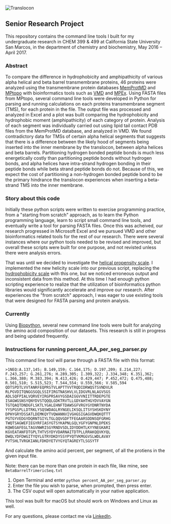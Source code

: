 ![Translocon](https://upload.wikimedia.org/wikipedia/commons/thumb/b/bc/OST_PM-1.jpg/220px-OST_PM-1.jpg)

## Senior Research Project

This repository contains the command line tools I built for my undergraduate research in CHEM 399 & 499 at California State University San Marcos, in the department of chemistry and biochemistry, May 2016 – April 2017.


### Abstract

To compare the difference in hydrophobicity and amphipathicity of various alpha helical and beta barrel transmembrane proteins, 46 proteins were analyzed using the transmembrane protein databases [MemProtMD](http://sbcb.bioch.ox.ac.uk/memprotmd/beta/) and [MPtopo](http://blanco.biomol.uci.edu/mptopo/) with bioinformatics tools such as [VMD](http://www.ks.uiuc.edu/Research/vmd/) and [MPEx](http://blanco.biomol.uci.edu/mpex/). Using FASTA files from MPtopo, several command line tools were developed in Python for parsing and running calculations on each proteins transmembrane segment (TMS), for each protein in the file. The output file was processed and analyzed in Excel and a plot was built comparing the hydrophobicity and hydrophobic moment (amphipathicity) of each category of protein. Analysis of each segment was individually carried out using lipid tail contact PDB files from the MemProtMD database, and analyzed in VMD. We found contradictory data for TMSs of certain alpha helical segments that suggests that there is a difference between the likely hood of segments being inserted into the inner membrane by the translocon, between alpha helices and beta barrels. Partitioning hydrogen bonded peptide bonds is much less energetically costly than partitioning peptide bonds without hydrogen bonds, and alpha helices have intra-strand hydrogen bonding in their peptide bonds while beta strand peptide bonds do not. Because of this, we expect the cost of partitioning a non-hydrogen bonded peptide bond to be the primary hindrance the translocon experiences when inserting a beta-strand TMS into the inner membrane.


### Story about this code

Initially these python scripts were written to exercise programming practice, from a "starting from scratch" approach, as to learn the Python programming language, learn to script small command line tools, and eventually write a tool for parsing FASTA files. Once this was acheived, our research progressed in Microsoft Excel and we pursued VMD and other bioinformatics related tools for the rest of our research. There were several instances where our python tools needed to be revised and improved, but overall these scripts were built for one purpose, and not revisted unless there were analysis errors.

That was until we decided to investigate the [helical propensity scale](https://www.ncbi.nlm.nih.gov/pmc/articles/PMC2249854/). I implemented the new helicity scale into our previous script, replacing the [hydrophobicity scale](http://blanco.biomol.uci.edu/hydrophobicity_scales.html) with this one, but we noticed erroneous output and inconsistent data from this method. At this time I had enough python scripting experience to realize that the utilization of bioinformatics python libraries would significantly accelerate and improve our research. After experiences the "from scratch" approach, I was eager to use existing tools that were designed for FASTA parsing and protein analysis.


### Currently

Using [Biopython](http://biopython.org/wiki/Documentation), several new command line tools were built for analyzing the amino acid composition of our datasets. This research is still in progress and being updated frequently.

### Instructions for running percent_AA_per_seg_parser.py

This command line tool will parse through a FASTA file with this format:

```
>1NEQ:A.137,145; B.149,159; C.164,175; D.197,209; E.214,227; F.243,257; G.261,276; H.289,305; I.309,322; J.334,348; K.351,362; L.366,380; M.383,394; N.413,426; O.429,447; P.452,472; Q.475,488; R.501,510; S.515,523; T.544,554; U.559,566; V.585,594
QDTSPDTLVVTANRFEQPRSTVLAPTTVVTRQDIDRWQSTSVNDVLR
RLPGVDITQNGGSGQLSSIFIRGTNASHVLVLIDGVRLNLAGVSGS
ADLSQFPIALVQRVEYIRGPRSAVYGSDAIGGVVNIITTRDEPGTE
ISAGWGSNSYQNYDVSTQQQLGDKTRVTLLGDYAHTHGYDVVAYGN
TGTQAQTDNDGFLSKTLYGALEHNFTDAWSGFVRGYGYDNRTNYDA
YYSPGSPLLDTRKLYSQSWDAGLRYNGELIKSQLITSYSHSKDYNY
DPHYGRYDSSATLDEMKQYTVQWANNVIVGHGSIGAGVDWQKQTTT
PGTGYVEDGYDQRNTGIYLTGLQQVGDFTFEGAARSDDNSQFGRHG
TWQTSAGWEFIEGYRFIASYGTSYKAPNLGQLYGFYGNPNLDPEKS
KQWEGAFEGLTAGVNWRISGYRNDVSDLIDYDDHTLKYYNEGKARI
KGVEATANFDTGPLTHTVSYDYVDARNAITDTPLLRRAKQQVKYQL
DWQLYDFDWGITYQYLGTRYDKDYSSYPYQTVKMGGVSLWDLAVAY
PVTSHLTVRGKIANLFDKDYETVYGYQTAGREYTLSGSYTF

```


And calculate the amino acid percent, per segment, of all the protiens in the given input file.

Note: there can be more than one protein in each file, like mine, see `BetaBarrelTrimericSeq.txt`

1. Open Terminal and enter `python percent_AA_per_seg_parser.py`
2. Enter the file you wish to parse, when prompted, then press enter.
3. The CSV ouput will open automatically in your native application.

This tool was built for macOS but should work on Windows and Linux as well.


For any questions, please contact me via [LinkedIn](https://www.linkedin.com/in/simonkeng).